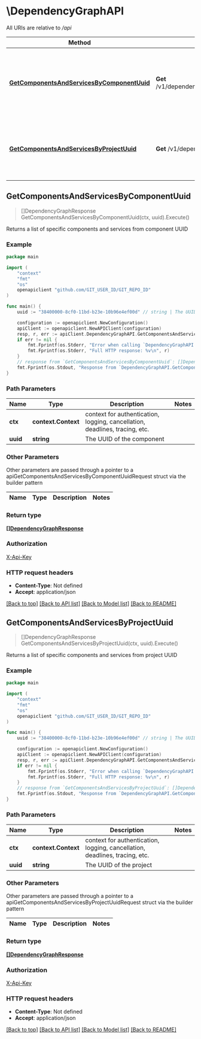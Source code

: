 # \DependencyGraphAPI

All URIs are relative to */api*

Method | HTTP request | Description
------------- | ------------- | -------------
[**GetComponentsAndServicesByComponentUuid**](DependencyGraphAPI.md#GetComponentsAndServicesByComponentUuid) | **Get** /v1/dependencyGraph/component/{uuid}/directDependencies | Returns a list of specific components and services from component UUID
[**GetComponentsAndServicesByProjectUuid**](DependencyGraphAPI.md#GetComponentsAndServicesByProjectUuid) | **Get** /v1/dependencyGraph/project/{uuid}/directDependencies | Returns a list of specific components and services from project UUID



## GetComponentsAndServicesByComponentUuid

> []DependencyGraphResponse GetComponentsAndServicesByComponentUuid(ctx, uuid).Execute()

Returns a list of specific components and services from component UUID



### Example

```go
package main

import (
	"context"
	"fmt"
	"os"
	openapiclient "github.com/GIT_USER_ID/GIT_REPO_ID"
)

func main() {
	uuid := "38400000-8cf0-11bd-b23e-10b96e4ef00d" // string | The UUID of the component

	configuration := openapiclient.NewConfiguration()
	apiClient := openapiclient.NewAPIClient(configuration)
	resp, r, err := apiClient.DependencyGraphAPI.GetComponentsAndServicesByComponentUuid(context.Background(), uuid).Execute()
	if err != nil {
		fmt.Fprintf(os.Stderr, "Error when calling `DependencyGraphAPI.GetComponentsAndServicesByComponentUuid``: %v\n", err)
		fmt.Fprintf(os.Stderr, "Full HTTP response: %v\n", r)
	}
	// response from `GetComponentsAndServicesByComponentUuid`: []DependencyGraphResponse
	fmt.Fprintf(os.Stdout, "Response from `DependencyGraphAPI.GetComponentsAndServicesByComponentUuid`: %v\n", resp)
}
```

### Path Parameters


Name | Type | Description  | Notes
------------- | ------------- | ------------- | -------------
**ctx** | **context.Context** | context for authentication, logging, cancellation, deadlines, tracing, etc.
**uuid** | **string** | The UUID of the component | 

### Other Parameters

Other parameters are passed through a pointer to a apiGetComponentsAndServicesByComponentUuidRequest struct via the builder pattern


Name | Type | Description  | Notes
------------- | ------------- | ------------- | -------------


### Return type

[**[]DependencyGraphResponse**](DependencyGraphResponse.md)

### Authorization

[X-Api-Key](../README.md#X-Api-Key)

### HTTP request headers

- **Content-Type**: Not defined
- **Accept**: application/json

[[Back to top]](#) [[Back to API list]](../README.md#documentation-for-api-endpoints)
[[Back to Model list]](../README.md#documentation-for-models)
[[Back to README]](../README.md)


## GetComponentsAndServicesByProjectUuid

> []DependencyGraphResponse GetComponentsAndServicesByProjectUuid(ctx, uuid).Execute()

Returns a list of specific components and services from project UUID



### Example

```go
package main

import (
	"context"
	"fmt"
	"os"
	openapiclient "github.com/GIT_USER_ID/GIT_REPO_ID"
)

func main() {
	uuid := "38400000-8cf0-11bd-b23e-10b96e4ef00d" // string | The UUID of the project

	configuration := openapiclient.NewConfiguration()
	apiClient := openapiclient.NewAPIClient(configuration)
	resp, r, err := apiClient.DependencyGraphAPI.GetComponentsAndServicesByProjectUuid(context.Background(), uuid).Execute()
	if err != nil {
		fmt.Fprintf(os.Stderr, "Error when calling `DependencyGraphAPI.GetComponentsAndServicesByProjectUuid``: %v\n", err)
		fmt.Fprintf(os.Stderr, "Full HTTP response: %v\n", r)
	}
	// response from `GetComponentsAndServicesByProjectUuid`: []DependencyGraphResponse
	fmt.Fprintf(os.Stdout, "Response from `DependencyGraphAPI.GetComponentsAndServicesByProjectUuid`: %v\n", resp)
}
```

### Path Parameters


Name | Type | Description  | Notes
------------- | ------------- | ------------- | -------------
**ctx** | **context.Context** | context for authentication, logging, cancellation, deadlines, tracing, etc.
**uuid** | **string** | The UUID of the project | 

### Other Parameters

Other parameters are passed through a pointer to a apiGetComponentsAndServicesByProjectUuidRequest struct via the builder pattern


Name | Type | Description  | Notes
------------- | ------------- | ------------- | -------------


### Return type

[**[]DependencyGraphResponse**](DependencyGraphResponse.md)

### Authorization

[X-Api-Key](../README.md#X-Api-Key)

### HTTP request headers

- **Content-Type**: Not defined
- **Accept**: application/json

[[Back to top]](#) [[Back to API list]](../README.md#documentation-for-api-endpoints)
[[Back to Model list]](../README.md#documentation-for-models)
[[Back to README]](../README.md)

